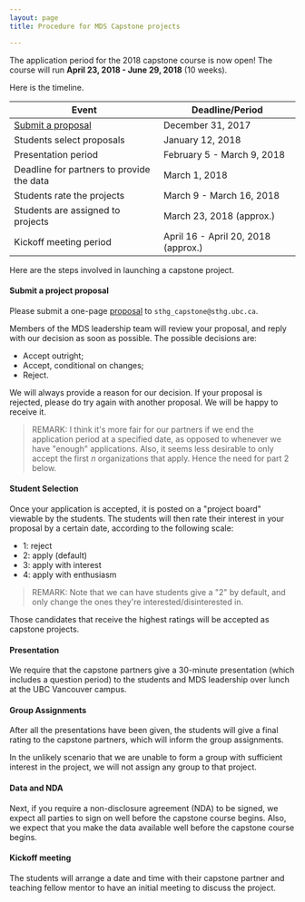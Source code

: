 ```yaml
---
layout: page
title: Procedure for MDS Capstone projects

---
```


The application period for the 2018 capstone course is now open!
The course will run __April 23, 2018 - June 29, 2018__ (10 weeks).

Here is the timeline.

| Event | Deadline/Period |
| ----- | ---- |
| [Submit a proposal](#submit-a-project-proposal) | December 31, 2017 |
| Students select proposals | January 12, 2018  |
| Presentation period       | February 5 - March 9, 2018 |
| Deadline for partners to provide the data  | March 1, 2018 |
| Students rate the projects  | March 9 - March 16, 2018 |
| Students are assigned to projects | March 23, 2018 (approx.) |
| Kickoff meeting period    | April 16 - April 20, 2018 (approx.) |

Here are the steps involved in launching a capstone project.

#### Submit a project proposal

Please submit a one-page [proposal](./proposal.md) to `sthg_capstone@sthg.ubc.ca`.

Members of the MDS leadership team will review your proposal, and reply with our decision as soon as possible. The possible decisions are:

- Accept outright;
- Accept, conditional on changes;
- Reject.

We will always provide a reason for our decision. If your proposal is rejected, please do try again with another proposal. We will be happy to receive it.

> REMARK: I think it's more fair for our partners if we end the application period at a specified date, as opposed to whenever we have "enough" applications. Also, it seems less desirable to only accept the first $n$ organizations that apply. Hence the need for part 2 below.

#### Student Selection

Once your application is accepted, it is posted on a "project board" viewable by the students. The students will then rate their interest in your proposal by a certain date, according to the following scale:

- 1: reject
- 2: apply (default)
- 3: apply with interest
- 4: apply with enthusiasm

> REMARK: Note that we can have students give a "2" by default, and only change the ones they're interested/disinterested in.

Those candidates that receive the highest ratings will be accepted as capstone projects.

#### Presentation

We require that the capstone partners give a 30-minute presentation (which includes a question period) to the students and MDS leadership over lunch at the UBC Vancouver campus. 

#### Group Assignments

After all the presentations have been given, the students will give a final rating to the capstone partners, which will inform the group assignments.

In the unlikely scenario that we are unable to form a group with sufficient interest in the project, we will not assign any group to that project.

#### Data and NDA

Next, if you require a non-disclosure agreement (NDA) to be signed, we expect all parties to sign on well before the capstone course begins. Also, we expect that you make the data available well before the capstone course begins.

#### Kickoff meeting

The students will arrange a date and time with their capstone partner and teaching fellow mentor to have an initial meeting to discuss the project.

